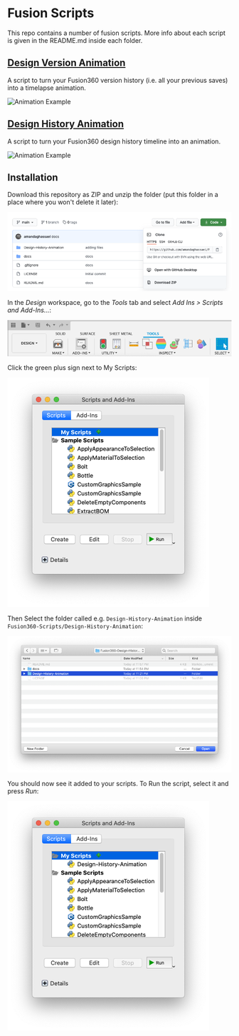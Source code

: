 # Fusion Scripts

This repo contains a number of fusion scripts.  More info about each script is given in the README.md inside each folder.

## [Design Version Animation](Design-Version-Animation/)

A script to turn your Fusion360 version history (i.e. all your previous saves) into a timelapse animation.

<img src="Design-Version-Animation/docs/animation.gif" alt="Animation Example" height="100px" />

## [Design History Animation](Design-History-Animation/)

A script to turn your Fusion360 design history timeline into an animation.

![Animation Example](Design-History-Animation/docs/animation.gif)

## Installation

Download this repository as ZIP and unzip the folder (put this folder in a place where you won't delete it later):

![Download button](docs/download.png)

In the *Design* workspace, go to the *Tools* tab and select *Add Ins > Scripts and Add-Ins...*:

![Tools Menu](docs/tools.png)

Click the green plus sign next to My Scripts:

![Add Script](docs/addscript.png)

Then Select the folder called e.g. `Design-History-Animation` inside `Fusion360-Scripts/Design-History-Animation`:

![Select Folder](docs/selectfolder.png)

You should now see it added to your scripts.  To Run the script, select it and press *Run*:

![Script Added](docs/scriptadded.png)